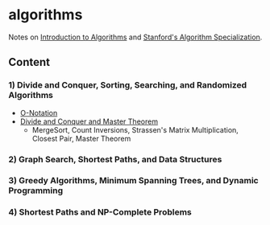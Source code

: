# algorithms

Notes on [Introduction to Algorithms](https://mitpress.mit.edu/books/introduction-algorithms) and [Stanford's Algorithm Specialization](https://www.coursera.org/specializations/algorithms).

## Content

### 1) Divide and Conquer, Sorting, Searching, and Randomized Algorithms

* [O-Notation](https://github.com/fawind/algorithms/blob/master/01-dc-sort-search-randomized/01_o_notation.ipynb)
* [Divide and Conquer and Master Theorem](https://github.com/fawind/algorithms/blob/master/01-dc-sort-search-randomized/02_divide_and_conquer.ipynb)
  * MergeSort, Count Inversions, Strassen's Matrix Multiplication, Closest Pair, Master Theorem

### 2) Graph Search, Shortest Paths, and Data Structures

### 3) Greedy Algorithms, Minimum Spanning Trees, and Dynamic Programming

### 4) Shortest Paths and NP-Complete Problems
